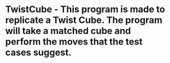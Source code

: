 # TwistCube - This program is made to replicate a Twist Cube. The program will take a matched cube and perform the moves that the test cases suggest.
